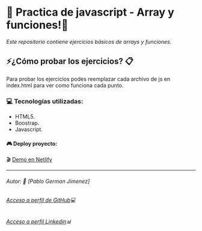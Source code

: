 # 🐲 Practica de javascript - Array y funciones!🐪

*Este repositorio contiene ejercicios básicos de arrays y funciones.*

## 	⚡️¿Cómo probar los ejercicios? 📋

Para probar los ejercicios podes reemplazar cada archivo de js en index.html para ver como funciona cada punto.
### 💻 Tecnologías utilizadas:
- HTML5.
- Boostrap.
- Javascript.

#### 🎮 Deploy proyecto:
🎬 [Demo en Netlify](https://deploy-preview-7--tp3-array-funciones.netlify.app/)
___

###### Autor: 👑 [Pablo German Jimenez]
###### [Acceso a perfil de GitHub](https://github.com/Pablo-German-Jimenez)💻
###### [Acceso a perfil Linkedin](https://www.linkedin.com/in/pablo-german-jimenez-0b706a200/)📊
